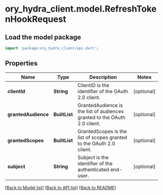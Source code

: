 # ory_hydra_client.model.RefreshTokenHookRequest

## Load the model package
```dart
import 'package:ory_hydra_client/api.dart';
```

## Properties
Name | Type | Description | Notes
------------ | ------------- | ------------- | -------------
**clientId** | **String** | ClientID is the identifier of the OAuth 2.0 client. | [optional] 
**grantedAudience** | **BuiltList<String>** | GrantedAudience is the list of audiences granted to the OAuth 2.0 client. | [optional] 
**grantedScopes** | **BuiltList<String>** | GrantedScopes is the list of scopes granted to the OAuth 2.0 client. | [optional] 
**subject** | **String** | Subject is the identifier of the authenticated end-user. | [optional] 

[[Back to Model list]](../README.md#documentation-for-models) [[Back to API list]](../README.md#documentation-for-api-endpoints) [[Back to README]](../README.md)


